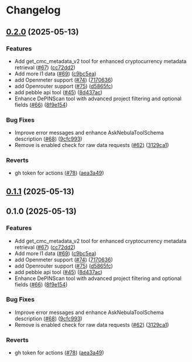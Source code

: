 # Changelog

## [0.2.0](https://github.com/iotexproject/quicksilver/compare/v0.1.1...v0.2.0) (2025-05-13)


### Features

* Add get_cmc_metadata_v2 tool for enhanced cryptocurrency metadata retrieval ([#67](https://github.com/iotexproject/quicksilver/issues/67)) ([cc72dd2](https://github.com/iotexproject/quicksilver/commit/cc72dd27584f30a7fa2dc7c821d75db11f9817ac))
* Add more l1 data ([#69](https://github.com/iotexproject/quicksilver/issues/69)) ([c9bc5ea](https://github.com/iotexproject/quicksilver/commit/c9bc5ea799b56cbcb754c47f0d4042e4153dec7b))
* add Openmeter support ([#74](https://github.com/iotexproject/quicksilver/issues/74)) ([7170636](https://github.com/iotexproject/quicksilver/commit/7170636642640ca525db3def17f5169c50c07623))
* add Openrouter support ([#75](https://github.com/iotexproject/quicksilver/issues/75)) ([d5865fc](https://github.com/iotexproject/quicksilver/commit/d5865fc2169d97a27639fba5391bd36d8b743d78))
* add pebble api tool ([#45](https://github.com/iotexproject/quicksilver/issues/45)) ([8d437ac](https://github.com/iotexproject/quicksilver/commit/8d437ac389506f93eb95c595052cfbce4f2fe7f6))
* Enhance DePINScan tool with advanced project filtering and optional fields ([#66](https://github.com/iotexproject/quicksilver/issues/66)) ([8f9e154](https://github.com/iotexproject/quicksilver/commit/8f9e154e27fe5701df5fe8f81932cca41e997468))


### Bug Fixes

* Improve error messages and enhance AskNebulaToolSchema description ([#68](https://github.com/iotexproject/quicksilver/issues/68)) ([9cfc993](https://github.com/iotexproject/quicksilver/commit/9cfc993348ffb872cf7ba9321e033f81a71eade2))
* Remove is enabled check for raw data requests ([#62](https://github.com/iotexproject/quicksilver/issues/62)) ([3129ca1](https://github.com/iotexproject/quicksilver/commit/3129ca11e7505e4794a0a9a6d9a6f59635d141fc))


### Reverts

* gh token for actions ([#78](https://github.com/iotexproject/quicksilver/issues/78)) ([aea3a49](https://github.com/iotexproject/quicksilver/commit/aea3a492ed18a107f1e2aedc53e6f4c701e79a04))

## [0.1.1](https://github.com/iotexproject/quicksilver/compare/v0.1.0...v0.1.1) (2025-05-13)


## 0.1.0 (2025-05-13)


### Features

* Add get_cmc_metadata_v2 tool for enhanced cryptocurrency metadata retrieval ([#67](https://github.com/iotexproject/quicksilver/issues/67)) ([cc72dd2](https://github.com/iotexproject/quicksilver/commit/cc72dd27584f30a7fa2dc7c821d75db11f9817ac))
* Add more l1 data ([#69](https://github.com/iotexproject/quicksilver/issues/69)) ([c9bc5ea](https://github.com/iotexproject/quicksilver/commit/c9bc5ea799b56cbcb754c47f0d4042e4153dec7b))
* add Openmeter support ([#74](https://github.com/iotexproject/quicksilver/issues/74)) ([7170636](https://github.com/iotexproject/quicksilver/commit/7170636642640ca525db3def17f5169c50c07623))
* add Openrouter support ([#75](https://github.com/iotexproject/quicksilver/issues/75)) ([d5865fc](https://github.com/iotexproject/quicksilver/commit/d5865fc2169d97a27639fba5391bd36d8b743d78))
* add pebble api tool ([#45](https://github.com/iotexproject/quicksilver/issues/45)) ([8d437ac](https://github.com/iotexproject/quicksilver/commit/8d437ac389506f93eb95c595052cfbce4f2fe7f6))
* Enhance DePINScan tool with advanced project filtering and optional fields ([#66](https://github.com/iotexproject/quicksilver/issues/66)) ([8f9e154](https://github.com/iotexproject/quicksilver/commit/8f9e154e27fe5701df5fe8f81932cca41e997468))


### Bug Fixes

* Improve error messages and enhance AskNebulaToolSchema description ([#68](https://github.com/iotexproject/quicksilver/issues/68)) ([9cfc993](https://github.com/iotexproject/quicksilver/commit/9cfc993348ffb872cf7ba9321e033f81a71eade2))
* Remove is enabled check for raw data requests ([#62](https://github.com/iotexproject/quicksilver/issues/62)) ([3129ca1](https://github.com/iotexproject/quicksilver/commit/3129ca11e7505e4794a0a9a6d9a6f59635d141fc))


### Reverts

* gh token for actions ([#78](https://github.com/iotexproject/quicksilver/issues/78)) ([aea3a49](https://github.com/iotexproject/quicksilver/commit/aea3a492ed18a107f1e2aedc53e6f4c701e79a04))
